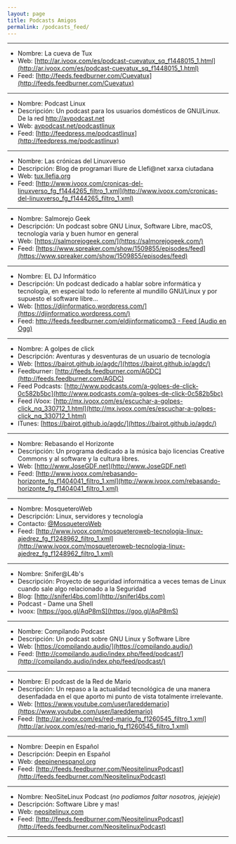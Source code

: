 ```yaml
---
layout: page
title: Podcasts Amigos
permalink: /podcasts_feed/
---
```


---

* Nombre: La cueva de Tux
* Web: [http://ar.ivoox.com/es/podcast-cuevatux_sq_f1448015_1.html](http://ar.ivoox.com/es/podcast-cuevatux_sq_f1448015_1.html)
* Feed: [http://feeds.feedburner.com/Cuevatux](http://feeds.feedburner.com/Cuevatux)

---

* Nombre: Podcast Linux
* Descripción: Un podcast para los usuarios domésticos de GNU/Linux. De la red http://avpodcast.net 
* Web: [avpodcast.net/podcastlinux](avpodcast.net/podcastlinux)
* Feed: [http://feedpress.me/podcastlinux](http://feedpress.me/podcastlinux)

---

* Nombre: Las crónicas del Linuxverso
* Descripción: Blog de programari lliure de Llefi@net xarxa ciutadana  
* Web: [tux.llefia.org](tux.llefia.org)
* Feed: [http://www.ivoox.com/cronicas-del-linuxverso_fg_f1444265_filtro_1.xml](http://www.ivoox.com/cronicas-del-linuxverso_fg_f1444265_filtro_1.xml)

---

* Nombre: Salmorejo Geek
* Descripción: Un podcast sobre GNU Linux, Software Libre, macOS, tecnología varia y buen humor en general
* Web: [https://salmorejogeek.com/](https://salmorejogeek.com/)
* Feed: [https://www.spreaker.com/show/1509855/episodes/feed](https://www.spreaker.com/show/1509855/episodes/feed)

---

* Nombre: EL DJ Informático
* Descripción: Un podcast dedicado a hablar sobre informática y tecnología, en especial todo lo referente al mundillo GNU/Linux y por supuesto el software libre...
* Web: [https://djinformatico.wordpress.com/](https://djinformatico.wordpress.com/)
* Feed: [http://feeds.feedburner.com/eldjinformaticomp3  - Feed (Audio en Ogg)](http://feeds.feedburner.com/eldjinformaticoogg)

---

* Nombre: A golpes de click
* Descripción: Aventuras y desventuras de un usuario de tecnología
* Web: [https://bairot.github.io/agdc/](https://bairot.github.io/agdc/)
* Feedburner: [http://feeds.feedburner.com/AGDC](http://feeds.feedburner.com/AGDC)
* Feed Podcasts: [http://www.podcasts.com/a-golpes-de-click-0c582b5bc](http://www.podcasts.com/a-golpes-de-click-0c582b5bc)
* Feed iVoox: [http://mx.ivoox.com/es/escuchar-a-golpes-click_nq_330712_1.html](http://mx.ivoox.com/es/escuchar-a-golpes-click_nq_330712_1.html)
* ITunes: [https://bairot.github.io/agdc/](https://bairot.github.io/agdc/)

---

* Nombre: Rebasando el Horizonte 
* Descripción: Un programa dedicado a la música bajo licencias Creative Commons y al software y la cultura libres.
* Web: [http://www.JoseGDF.net](http://www.JoseGDF.net)
* Feed: [http://www.ivoox.com/rebasando-horizonte_fg_f1404041_filtro_1.xml](http://www.ivoox.com/rebasando-horizonte_fg_f1404041_filtro_1.xml)

---

* Nombre: MosqueteroWeb
* Descripción: Linux, servidores y tecnología
* Contacto: [@MosqueteroWeb](https://www.twitter.com/mosqueteroweb)
* Feed: [http://www.ivoox.com/mosqueteroweb-tecnologia-linux-ajedrez_fg_f1248962_filtro_1.xml](http://www.ivoox.com/mosqueteroweb-tecnologia-linux-ajedrez_fg_f1248962_filtro_1.xml)

---

* Nombre: Snifer@L4b's 
* Descripción: Proyecto de seguridad informática a veces temas de Linux cuando sale algo relacionado a la Seguridad 
* Blog: [http://sniferl4bs.com](http://sniferl4bs.com)
* Podcast - Dame una Shell
* Ivoox: [https://goo.gl/AqP8mS](https://goo.gl/AqP8mS)

---

* Nombre: Compilando Podcast
* Descripción: Un podcast sobre GNU Linux y Software Libre
* Web: [https://compilando.audio/](https://compilando.audio/)
* Feed: [http://compilando.audio/index.php/feed/podcast/](http://compilando.audio/index.php/feed/podcast/)

---

* Nombre: El podcast de la Red de Mario
* Descripción: Un repaso a la actualidad tecnológica de una manera desenfadada en el que aporto mi punto de vista totalmente irrelevante.
* Web: [https://www.youtube.com/user/lareddemario](https://www.youtube.com/user/lareddemario)
* Feed: [http://ar.ivoox.com/es/red-mario_fg_f1260545_filtro_1.xml](http://ar.ivoox.com/es/red-mario_fg_f1260545_filtro_1.xml)

---

* Nombre: Deepin en Español
* Descripción: Deepin en Español
* Web: [deepinenespanol.org](https://deepinenespanol.org)
* Feed: [http://feeds.feedburner.com/NeositelinuxPodcast](http://feeds.feedburner.com/NeositelinuxPodcast)

---

* Nombre: NeoSiteLinux Podcast (_no podíamos faltar nosotros, jejejeje_)
* Descripción: Software Libre y mas! 
* Web: [neositelinux.com](https://neositelinux.com)
* Feed: [http://feeds.feedburner.com/NeositelinuxPodcast](http://feeds.feedburner.com/NeositelinuxPodcast)

---
